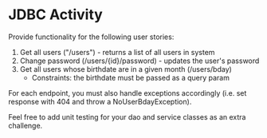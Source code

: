 # JDBC Activity
Provide functionality for the following user stories:
1. Get all users ("/users") - returns a list of all users in system
2. Change password (/users/{id}/password) - updates the user's password
3. Get all users whose birthdate are in a given month (/users/bday)
    - Constraints: the birthdate must be passed as a query param

For each endpoint, you must also handle exceptions accordingly (i.e. set response with 404 and throw a NoUserBdayException).

Feel free to add unit testing for your dao and service classes as an extra challenge.